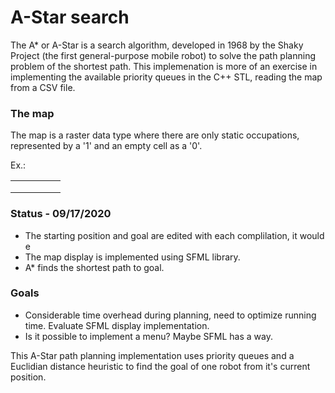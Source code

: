 # A-Star search

The A* or A-Star is a search algorithm, developed in 1968 by the Shaky Project (the first general-purpose mobile robot) to solve the path planning problem of the shortest path. This implemenation is more of an exercise in implementing the available priority queues in the C++ STL, reading the map from a CSV file.

### The map

The map is a raster data type where there are only static occupations, represented by a '1' and an empty cell as a '0'.

Ex.:

|   |   |   |   |   |
|---|---|---|---|---|
|   |   |   |   |   |
|   |   |   |   |   |
|   |   |   |   |   |


### Status - 09/17/2020

  - The starting position and goal are edited with each complilation, it would e
  - The map display is implemented using SFML library. 
  - A* finds the shortest path to goal.

 ### Goals 
 
  - Considerable time overhead during planning, need to optimize running time. Evaluate SFML display implementation.
  - Is it possible to implement a menu? Maybe SFML has a way.

This A-Star path planning implementation uses priority queues and a Euclidian distance heuristic to find the goal of one robot from it's current position.
